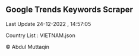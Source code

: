 

## Google Trends Keywords Scraper 
 
Last Update 24-12-2022 , 14:57:05

Country List :
VIETNAM.json



© Abdul Muttaqin 

